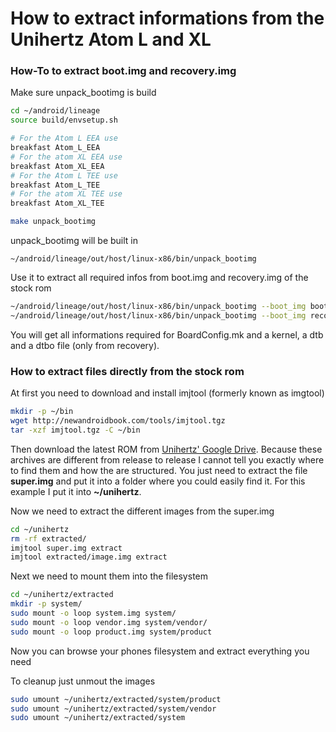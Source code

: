 How to extract informations from the Unihertz Atom L and XL
=================================================

### How-To to extract boot.img and recovery.img

Make sure unpack_bootimg is build

```bash
cd ~/android/lineage
source build/envsetup.sh

# For the Atom L EEA use
breakfast Atom_L_EEA
# For the atom XL EEA use
breakfast Atom_XL_EEA
# For the Atom L TEE use
breakfast Atom_L_TEE
# For the atom XL TEE use
breakfast Atom_XL_TEE

make unpack_bootimg
```

unpack_bootimg will be built in

	~/android/lineage/out/host/linux-x86/bin/unpack_bootimg

Use it to extract all required infos from boot.img and recovery.img of the stock rom

```bash
~/android/lineage/out/host/linux-x86/bin/unpack_bootimg --boot_img boot.img --out boot
~/android/lineage/out/host/linux-x86/bin/unpack_bootimg --boot_img recovery.img --out recovery
```

You will get all informations required for BoardConfig.mk and a kernel, a dtb and a dtbo file (only from recovery).

### How to extract files directly from the stock rom

At first you need to download and install imjtool (formerly known as imgtool)

```bash
mkdir -p ~/bin
wget http://newandroidbook.com/tools/imjtool.tgz
tar -xzf imjtool.tgz -C ~/bin
```

Then download the latest ROM from [Unihertz' Google Drive](https://drive.google.com/drive/folders/0By1nhWOmuw2KdDhTUlFOZHpXQjg?sort=13&direction=a). Because these archives are different from release to release I cannot tell you exactly where to find them and how the are structured. You just need to extract the file **super.img** and put it into a folder where you could easily find it. For this example I put it into **~/unihertz**.

Now we need to extract the different images from the super.img

```bash
cd ~/unihertz
rm -rf extracted/
imjtool super.img extract
imjtool extracted/image.img extract
```
	
Next we need to mount them into the filesystem

```bash
cd ~/unihertz/extracted
mkdir -p system/
sudo mount -o loop system.img system/
sudo mount -o loop vendor.img system/vendor/
sudo mount -o loop product.img system/product
```

Now you can browse your phones filesystem and extract everything you need

To cleanup just unmout the images
	
```bash
sudo umount ~/unihertz/extracted/system/product	
sudo umount ~/unihertz/extracted/system/vendor	
sudo umount ~/unihertz/extracted/system
```
